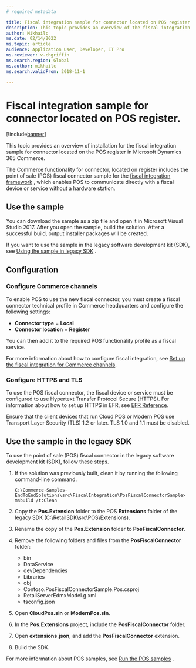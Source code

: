 ```yaml
---
# required metadata

title: Fiscal integration sample for connector located on POS register.
description: This topic provides an overview of the fiscal integration sample for connector, located on register in Microsoft Dynamics 365 Commerce.
author: Mikhailc
ms.date: 02/14/2022
ms.topic: article
audience: Application User, Developer, IT Pro
ms.reviewer: v-chgriffin
ms.search.region: Global
ms.author: mikhailc
ms.search.validFrom: 2018-11-1

---
```

# Fiscal integration sample for connector located on POS register. 

[!include[banner](../includes/banner.md)]

This topic provides an overview of installation for the fiscal integration sample for connector located on the POS register in Microsoft Dynamics 365 Commerce.

The Commerce functionality for connector, located on register includes the point of sale (POS) fiscal connector sample for the [fiscal integration framework](fiscal-integration-for-retail-channel.md) , which enables POS to communicate directly with a fiscal device or service without a hardware station. 

## Use the sample

You can download the sample as a zip file and open it in Microsoft Visual Studio 2017. After you open the sample, build the solution. After a successful build, output installer packages will be created.

If you want to use the sample in the legacy software development kit (SDK), see [Using the sample in legacy SDK](pos-fiscal-connector-sample.md#Use-the-sample-in-the-legacy-SDK) .

## Configuration

### Configure Commerce channels

To enable POS to use the new fiscal connector, you must create a fiscal connector technical profile in Commerce headquarters and configure the following settings:

- **Connector type** = **Local**
- **Connector location** = **Register**

You can then add it  to the required POS functionality profile as a fiscal service.

For more information about how to configure fiscal integration, see [Set up the fiscal integration for Commerce channels](setting-up-fiscal-integration-for-retail-channel.md).

### Configure HTTPS and TLS

To use the POS fiscal connector, the fiscal device or service must be configured to use Hypertext Transfer Protocol Secure (HTTPS).
For information about how to set up HTTPS in EFR, see [EFR Reference](http://public.efsta.net/efr/).

Ensure that the client devices that run Cloud POS or Modern POS use Transport Layer Security (TLS) 1.2 or later. TLS 1.0 and 1.1 must be disabled.

## Use the sample in the legacy SDK
To use the point of sale (POS) fiscal connector in the legacy software development kit (SDK), follow these steps.

1. If the solution was previously built, clean it by running the following command-line command.

    ``` 
    C:\Commerce-Samples-EndToEndSolutions\src\FiscalIntegration\PosFiscalConnectorSample> msbuild /t:Clean
    ```

1. Copy the **Pos.Extension** folder to the POS **Extensions** folder of the legacy SDK (C:\RetailSDK\src\POS\Extensions).
1. Rename the copy of the **Pos.Extension** folder  to **PosFiscalConnector**.
1. Remove the following folders and files from the **PosFiscalConnector** folder:

    - bin
    - DataService
    - devDependencies
    - Libraries
    - obj
    - Contoso.PosFiscalConnectorSample.Pos.csproj
    - RetailServerEdmxModel.g.xml
    - tsconfig.json

1. Open **CloudPos.sln** or **ModernPos.sln**.
1. In the **Pos.Extensions** project, include the **PosFiscalConnector** folder.
1. Open **extensions.json**, and add the **PosFiscalConnector** extension.
1. Build the SDK.

For more information about POS samples, see [Run the POS samples](https://docs.microsoft.com/dynamics365/commerce/dev-itpro/pos-run-samples) .
